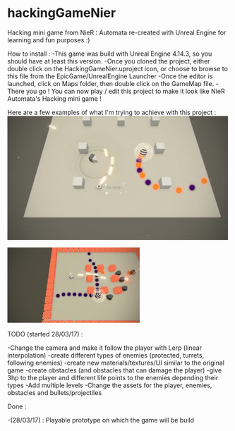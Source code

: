 # hackingGameNier
Hacking mini game from NieR : Automata re-created with Unreal Engine for learning and fun purposes :) 

How to install :
-This game was build with Unreal Engine 4.14.3, so you should have at least this version.
-Once you cloned the project, either double click on  the HackingGameNier.uproject icon, or choose to browse to this file from the EpicGame/UnrealEngine Launcher
-Once the editor is launched, click on Maps folder, then double click on the GameMap file.
-There you go ! You can now play / edit this project to make it look like NieR Automata's Hacking mini game !

Here are a few examples of what I'm trying to achieve with this project :
[![HackingMiniGame01](img/img01.jpg)](img/img01.jpg)



[![HackingMiniGame02](img/img02.jpg)](img/img02.jpg)

TODO (started 28/03/17) :

-Change the camera and make it follow the player with Lerp (linear interpolation)
-create different types of enemies (protected, turrets, following enemies)
-create new materials/textures/UI similar to the original game
-create obstacles (and obstacles that can damage the player)
-give 3hp to the player and different life points to the enemies depending their types
-Add multiple levels
-Change the assets for the player, enemies, obstacles and bullets/projectiles 

Done : 

-(28/03/17) : Playable prototype on which the game will be build